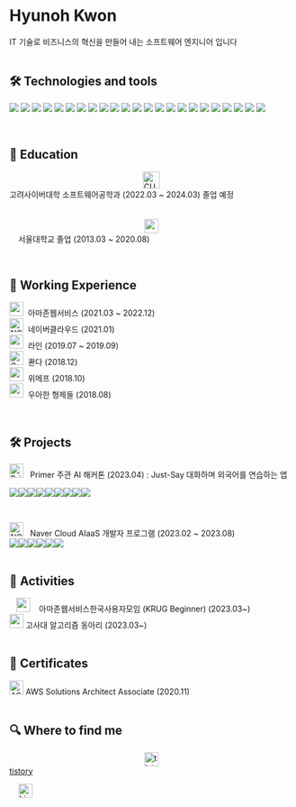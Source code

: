 # Hyunoh Kwon 
IT 기술로 비즈니스의 혁신을 만들어 내는 소프트웨어 엔지니어 입니다<br><br>



## 🛠  Technologies and tools

<img src="https://img.shields.io/badge/java-%23007396.svg?&style=for-the-badge&logo=java&logoColor=white" />&nbsp;<img src="https://img.shields.io/badge/spring-%236DB33F.svg?&style=for-the-badge&logo=spring&logoColor=white" />&nbsp;<img src="https://img.shields.io/badge/python-%233776AB.svg?&style=for-the-badge&logo=python&logoColor=white" />&nbsp;<img src="https://img.shields.io/badge/javascript-%23F7DF1E.svg?&style=for-the-badge&logo=javascript&logoColor=black" />&nbsp;<img src="https://img.shields.io/badge/css3-%231572B6.svg?&style=for-the-badge&logo=css3&logoColor=white" />&nbsp;<img src="https://img.shields.io/badge/jquery-%230769AD.svg?&style=for-the-badge&logo=jquery&logoColor=white" />&nbsp;<img src="https://img.shields.io/badge/mysql-%234479A1.svg?&style=for-the-badge&logo=mysql&logoColor=white" />&nbsp;<img src="https://img.shields.io/badge/linux-%23FCC624.svg?&style=for-the-badge&logo=linux&logoColor=black" />&nbsp;<img src="https://img.shields.io/badge/swagger-%2385EA2D.svg?&style=for-the-badge&logo=swagger&logoColor=black" />&nbsp;<img src="https://img.shields.io/badge/redis-%23DC382D.svg?&style=for-the-badge&logo=redis&logoColor=white" />&nbsp;<img src="https://img.shields.io/badge/elasticsearch-%23005571.svg?&style=for-the-badge&logo=elasticsearch&logoColor=white" />&nbsp;<img src="https://img.shields.io/badge/apache%20kafka-%23231F20.svg?&style=for-the-badge&logo=apache%20kafka&logoColor=white" />&nbsp;<img src="https://img.shields.io/badge/graphql-%23E10098.svg?&style=for-the-badge&logo=graphql&logoColor=white" />&nbsp;<img src="https://img.shields.io/badge/jenkins-%23D24939.svg?&style=for-the-badge&logo=jenkins&logoColor=white" />&nbsp;<img src="https://img.shields.io/badge/docker-%232496ED.svg?&style=for-the-badge&logo=docker&logoColor=white" />&nbsp;<img src="https://img.shields.io/badge/kubernetes-%23326CE5.svg?&style=for-the-badge&logo=kubernetes&logoColor=white" />&nbsp;<img src="https://img.shields.io/badge/typescript-%233178C6.svg?&style=for-the-badge&logo=typescript&logoColor=white" />&nbsp;<img src="https://img.shields.io/badge/node.js-%23339933.svg?&style=for-the-badge&logo=node.js&logoColor=white" />&nbsp;<img src="https://img.shields.io/badge/nestjs-%23E0234E.svg?&style=for-the-badge&logo=nestjs&logoColor=white" />&nbsp;<img src="https://img.shields.io/badge/amazon%20aws-%23232F3E.svg?&style=for-the-badge&logo=amazon%20aws&logoColor=white" />&nbsp;<img src="https://img.shields.io/badge/react-%2361DAFB.svg?&style=for-the-badge&logo=react&logoColor=black" />&nbsp;<img src="https://img.shields.io/badge/fastapi-%23009688.svg?&style=for-the-badge&logo=fastapi&logoColor=white" />&nbsp;<img src="https://img.shields.io/badge/GitHub%20Actions-2088FF.svg?style=for-the-badge&logo=GitHub-Actions&logoColor=white"/>

<br>

## 📖  Education

<img src="https://i.ibb.co/6BWMJxB/CUK.png" alt="CUK" border="0" height="30" style="display: block; margin: auto;" > 고려사이버대학 소프트웨어공학과 (2022.03 ~ 2024.03) 졸업 예정
&nbsp;
<br><br>
&nbsp;&nbsp;&nbsp;&nbsp;<img src="https://i.ibb.co/64R40W3/snu.png" alt="snu" border="0" height="25" style="display: block; margin: auto;" > &nbsp;&nbsp;&nbsp; 서울대학교 졸업 (2013.03 ~ 2020.08)


<br>

## 👾  Working Experience

<img src="https://i.ibb.co/0M0yzp6/awslogo.png" alt="awslogo" border="0" height="25" style="object-fit: cover;vertical-align:center;" > &nbsp;아마존웹서비스 (2021.03 ~ 2022.12)<br>
<img src="https://i.ibb.co/92tyDNZ/NCP.png" alt="NCP" border="0" height="25" style="object-fit: cover;vertical-align:center;"> &nbsp;네이버클라우드 (2021.01)<br>
<img src='https://ifh.cc/g/dFtynS.png' border='0' height="25" style="object-fit: cover;vertical-align:center;"> &nbsp;라인 (2019.07 ~ 2019.09) <br>
<img src="https://i.ibb.co/kG0vR9B/Qanda.jpg" alt="Qanda" border="0" height="25" width="25" style="vertical-align:center;"> &nbsp;콴다 (2018.12)<br>
<img src="https://i.ibb.co/zXGSPR7/wemaf.png" alt="wemaf" border="0" height="25" width="25" style="vertical-align:center;"> &nbsp;위메프 (2018.10)<br>
<img src="https://i.ibb.co/TBYYZdm/woowa-bros.png" alt="woowa-bros" border="0" height="25" width="25" style="vertical-align:center;"> &nbsp;우아한 형제들 (2018.08)<br>

<br>

## 🛠   Projects 

<a href="https://ibb.co/ZB2HxGD"><img src="https://i.ibb.co/ZB2HxGD/Primer.png" alt="Primer" border="0" height="25" style="object-fit: cover;"></a> &nbsp; Primer 주관 AI 해커톤 (2023.04) : Just-Say 대화하며 외국어를 연습하는 앱 <br>

<img src="https://img.shields.io/badge/Python-FFD43B?style=for-the-badge&logo=python&logoColor=blue"/><img src="https://img.shields.io/badge/React-20232A?style=for-the-badge&logo=react&logoColor=61DAFB"/><img src="https://img.shields.io/badge/javascript-%23F7DF1E.svg?&style=for-the-badge&logo=javascript&logoColor=black" /><img src="https://img.shields.io/badge/fastapi-109989?style=for-the-badge&logo=FASTAPI&logoColor=white"/><img src="https://img.shields.io/badge/Amazon_AWS-FF9900?style=for-the-badge&logo=amazonaws&logoColor=white"/><img src="https://img.shields.io/badge/ChatBot-0066FF.svg?style=for-the-badge&logo=ChatBot&logoColor=white"/><img src="https://img.shields.io/badge/GitHub%20Actions-2088FF.svg?style=for-the-badge&logo=GitHub-Actions&logoColor=white"/><img src="https://img.shields.io/badge/notion-%23000000.svg?&style=for-the-badge&logo=notion&logoColor=white" /><img src="https://img.shields.io/badge/slack-%234A154B.svg?&style=for-the-badge&logo=slack&logoColor=white" />

<br>

<img src="https://i.ibb.co/92tyDNZ/NCP.png" alt="NCP" border="0" height="25" style="object-fit: cover;"> &nbsp; Naver Cloud AIaaS 개발자 프로그램 (2023.02 ~ 2023.08)<br><img src="https://img.shields.io/badge/spring-%236DB33F.svg?&style=for-the-badge&logo=spring&logoColor=white" /><img src="https://img.shields.io/badge/mysql-%234479A1.svg?&style=for-the-badge&logo=mysql&logoColor=white" /><img src="https://img.shields.io/badge/naver-%2303C75A.svg?&style=for-the-badge&logo=naver&logoColor=white" /><img src="https://img.shields.io/badge/react-%2361DAFB.svg?&style=for-the-badge&logo=react&logoColor=black" /><img src="https://img.shields.io/badge/java-%23007396.svg?&style=for-the-badge&logo=java&logoColor=white" /><img src="https://img.shields.io/badge/bootstrap-%237952B3.svg?&style=for-the-badge&logo=bootstrap&logoColor=white" />
<br><br>

## 👋 Activities 
&nbsp;&nbsp; <img src="https://i.ibb.co/0M0yzp6/awslogo.png" alt="awslogo" border="0" height="25" style="object-fit: cover;" >  &nbsp;&nbsp; 아마존웹서비스한국사용자모임 (KRUG Beginner) (2023.03~)<br>
<img src="https://i.ibb.co/6BWMJxB/CUK.png" alt="awslogo" border="0" height="25" style="object-fit: cover;" >  고사대 알고리즘 동아리 (2023.03~)<br>
<br>


## 📖  Certificates
<img src="https://i.ibb.co/tDsYbhM/ASA.jpg" alt="ASA" border="0" height="25" style="object-fit: cover;"> AWS Solutions Architect Associate (2020.11)<br><br>


## 🔍  Where to find me


<a href="https://kwohyuno.tistory.com"><img src="https://i.ibb.co/dPtSQV2/tistory.jpg" alt="tistory" border="0" height="25" style="display: block; margin: auto;"> tistory</a>

&nbsp;&nbsp;&nbsp;
[<img src="https://img.shields.io/badge/LinkedIn-282C34?logo=linkedin&logoColor=0077B5" alt="LinkedIn logo" title="LinkedIn" height="25" />](https://www.linkedin.com/in/현오-권-395684188/)

